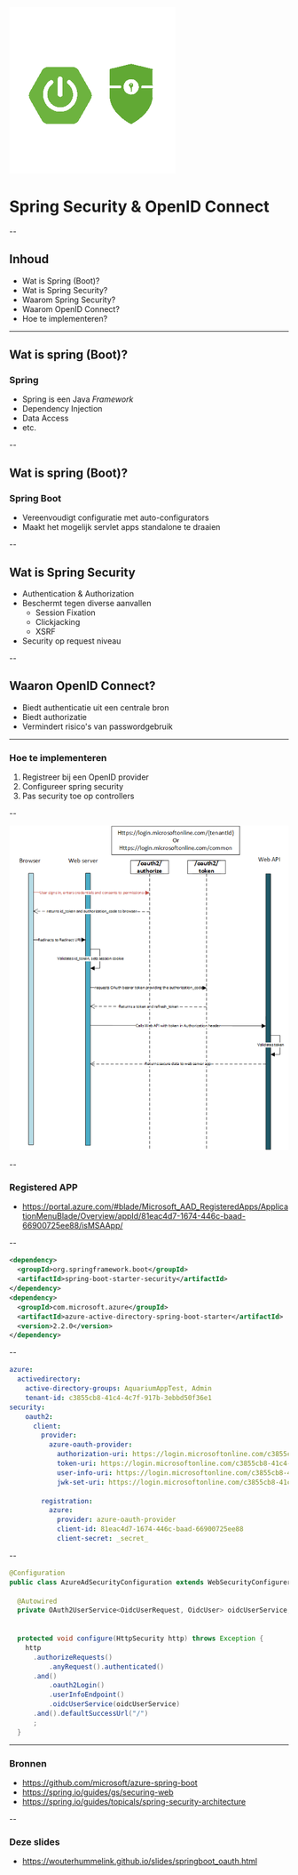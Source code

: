 ![Spring Logo](images\spring-boot-security.png) <!-- .element: style="border-width: 0;" -->
# Spring Security & OpenID Connect

--

## Inhoud

* Wat is Spring (Boot)?
* Wat is Spring Security?
* Waarom Spring Security?
* Waarom OpenID Connect?
* Hoe te implementeren?

---

## Wat is spring (Boot)?
### Spring
* Spring is een Java _Framework_
* Dependency Injection
* Data Access
* etc.

--

## Wat is spring (Boot)?
### Spring Boot
* Vereenvoudigt configuratie met auto-configurators
* Maakt het mogelijk servlet apps standalone te draaien

--

## Wat is Spring Security
* Authentication & Authorization
* Beschermt tegen diverse aanvallen
  - Session Fixation
  - Clickjacking
  - XSRF
* Security op request niveau

--

## Waaron OpenID Connect?
* Biedt authenticatie uit een centrale bron
* Biedt authorizatie
* Vermindert risico's van passwordgebruik

---

### Hoe te implementeren
1. Registreer bij een OpenID provider
2. Configureer spring security
3. Pas security toe op controllers

--

![Oauth2 Flow](images\active-directory-oauth-code-flow-web-app.png)

--

### Registered APP

* https://portal.azure.com/#blade/Microsoft_AAD_RegisteredApps/ApplicationMenuBlade/Overview/appId/81eac4d7-1674-446c-baad-66900725ee88/isMSAApp/

--

```xml
<dependency>
  <groupId>org.springframework.boot</groupId>
  <artifactId>spring-boot-starter-security</artifactId>
</dependency>
<dependency>
  <groupId>com.microsoft.azure</groupId>
  <artifactId>azure-active-directory-spring-boot-starter</artifactId>
  <version>2.2.0</version>
</dependency>
```

--

```yaml
azure:
  activedirectory:
    active-directory-groups: AquariumAppTest, Admin
    tenant-id: c3855cb8-41c4-4c7f-917b-3ebbd50f36e1
security:
    oauth2:
      client:
        provider:
          azure-oauth-provider:
            authorization-uri: https://login.microsoftonline.com/c3855cb8-41c4-4c7f-917b-3ebbd50f36e1/oauth2/authorize
            token-uri: https://login.microsoftonline.com/c3855cb8-41c4-4c7f-917b-3ebbd50f36e1/oauth2/token
            user-info-uri: https://login.microsoftonline.com/c3855cb8-41c4-4c7f-917b-3ebbd50f36e1/openid/userinfo
            jwk-set-uri: https://login.microsoftonline.com/c3855cb8-41c4-4c7f-917b-3ebbd50f36e1/discovery/keys

        registration:
          azure:
            provider: azure-oauth-provider
            client-id: 81eac4d7-1674-446c-baad-66900725ee88
            client-secret: _secret_
```

--

```java
@Configuration
public class AzureAdSecurityConfiguration extends WebSecurityConfigurerAdapter {

  @Autowired
  private OAuth2UserService<OidcUserRequest, OidcUser> oidcUserService;


  protected void configure(HttpSecurity http) throws Exception {
    http
      .authorizeRequests()
          .anyRequest().authenticated()
      .and()
          .oauth2Login()
          .userInfoEndpoint()
          .oidcUserService(oidcUserService)
      .and().defaultSuccessUrl("/")
      ;
  }
```

---

### Bronnen

* https://github.com/microsoft/azure-spring-boot
* https://spring.io/guides/gs/securing-web
* https://spring.io/guides/topicals/spring-security-architecture

--

### Deze slides

* https://wouterhummelink.github.io/slides/springboot_oauth.html
